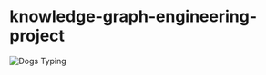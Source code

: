 # knowledge-graph-engineering-project
![Dogs Typing](https://media.giphy.com/media/Dh5q0sShxgp13DwrvG/giphy.gif)


